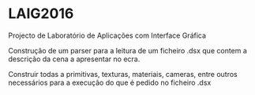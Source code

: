# LAIG2016


Projecto de Laboratório de Aplicações com Interface Gráfica

Construção de um parser para a leitura de um ficheiro .dsx que contem a descrição da cena a apresentar no ecra.

Construir todas a primitivas, texturas, materiais, cameras, entre outros necessários para a execução do que é pedido no ficheiro .dsx

